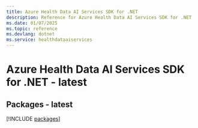 ```yaml
---
title: Azure Health Data AI Services SDK for .NET
description: Reference for Azure Health Data AI Services SDK for .NET
ms.date: 01/07/2025
ms.topic: reference
ms.devlang: dotnet
ms.service: healthdataaiservices
---
```

# Azure Health Data AI Services SDK for .NET - latest
## Packages - latest
[!INCLUDE [packages](health-data-ai-services-index.md)]